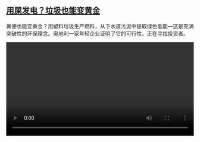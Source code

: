<!--1682002027000-->
[用屎发电？垃圾也能变黄金](https://www.dw.com/zh/%E7%94%A8%E5%B1%8E%E5%8F%91%E7%94%B5%EF%BC%9F%E5%9E%83%E5%9C%BE%E4%B9%9F%E8%83%BD%E5%8F%98%E9%BB%84%E9%87%91/a-65389216)
------

<p>粪便也能变黄金？用塑料垃圾生产燃料，从下水道污泥中提取绿色氢能—这是充满突破性的环保理念。奥地利一家年轻企业证明了它的可行性，正在寻找投资者。</small></p><video src="https://tvdownloaddw-a.akamaihd.net/dwtv_video/flv/vdt_zh/2023/bchi230420_001_poopenergy_01r_AVC_1280x720.mp4" controls style="width:100%"></video>
